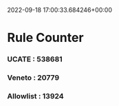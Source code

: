 2022-09-18 17:00:33.684246+00:00
# Rule Counter 
 ### UCATE : 538681

 ### Veneto : 20779

 ### Allowlist : 13924